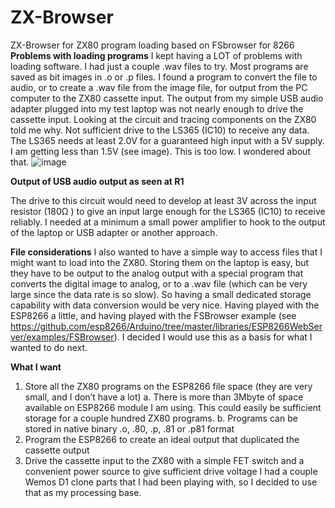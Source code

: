 # ZX-Browser
ZX-Browser for ZX80 program loading based on FSbrowser for 8266
**Problems with loading programs**
I kept having a LOT of problems with loading software. I had just a couple .wav files to try. Most programs are saved as bit images in .o or .p files. I found a program to convert the file to audio, or to create a .wav file from the image file, for output from the PC computer to the ZX80 cassette input. The output from my simple USB audio adapter plugged into my test laptop was not nearly enough to drive the cassette input. Looking at the circuit and tracing components on the ZX80 told me why. Not sufficient drive to the LS365 (IC10) to receive any data. The LS365 needs at least 2.0V for a guaranteed high input with a 5V supply. I am getting less than 1.5V (see image). This is too low. I wondered about that.
![image](https://user-images.githubusercontent.com/76188172/128247404-e8e4868f-4c75-41ee-93e4-f492407f0b37.png)

**Output of USB audio output as seen at R1**

The drive to this circuit would need to develop at least 3V across the input resistor (180Ω ) to give an input large enough for the LS365 (IC10) to receive reliably. I needed at a minimum a small power amplifier to hook to the output of the laptop or USB adapter or another approach. 

**File considerations**
I also wanted to have a simple way to access files that I might want to load into the ZX80. Storing them on the laptop is easy, but they have to be output to the analog output with a special program that converts the digital image to analog, or to a .wav file (which can be very large since the data rate is so slow). So having a small dedicated storage capability with data conversion would be very nice.
Having played with the ESP8266 a little, and having played with the FSBrowser example (see https://github.com/esp8266/Arduino/tree/master/libraries/ESP8266WebServer/examples/FSBrowser). I decided I would use this as a basis for what I wanted to do next.

**What I want**
1.	Store all the ZX80  programs on the ESP8266 file space (they are very small, and I don’t have a lot)
a.	There is more than 3Mbyte of space available on ESP8266 module I am using. This could easily be sufficient storage for a couple hundred ZX80 programs.
b.	Programs can be stored in native binary .o, .80, .p, .81 or .p81 format
2.	Program the ESP8266 to create an ideal output that duplicated the cassette output
3.	Drive the cassette input to the ZX80 with a simple FET switch and a convenient power source to give sufficient drive voltage
I had a couple Wemos D1 clone parts that I had been playing with, so I decided to use that as my processing base. 
